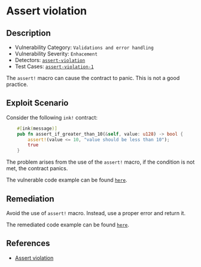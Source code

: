 # Assert violation

## Description

- Vulnerability Category: `Validations and error handling`
- Vulnerability Severity: `Enhacement`
- Detectors: [`assert-violation`](https://github.com/CoinFabrik/scout/tree/main/detectors/assert-violation)
- Test Cases: [`assert-violation-1`](https://github.com/CoinFabrik/scout/tree/main/test-cases/assert-violation/assert-violation-1)

The `assert!` macro can cause the contract to panic. This is not a good practice.

## Exploit Scenario

Consider the following `ink!` contract:

```rust
    #[ink(message)]
    pub fn assert_if_greater_than_10(&self, value: u128) -> bool {
        assert!(value <= 10, "value should be less than 10");
        true
    }
```

The problem arises from the use of the `assert!` macro, if the condition is not met, the contract panics.

The vulnerable code example can be found [`here`](https://github.com/CoinFabrik/scout/tree/main/test-cases/assert-violation/assert-violation-1/vulnerable-example).

## Remediation

Avoid the use of `assert!` macro. Instead, use a proper error and return it.

The remediated code example can be found [`here`](https://github.com/CoinFabrik/scout/tree/main/test-cases/assert-violation/assert-violation-1/remediated-example).

## References

- [Assert violation](https://docs.alephzero.org/aleph-zero/security-course-by-kudelski-security/ink-developers-security-guideline#assert-violation)
